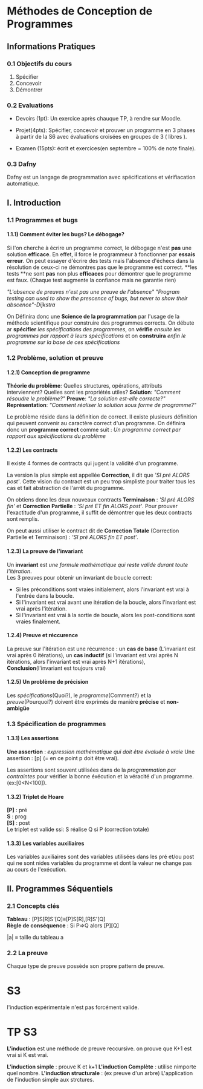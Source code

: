 
# Méthodes de Conception de Programmes
##  Informations Pratiques
### 0.1 Objectifs du cours
1. Spécifier
2. Concevoir
3. Démontrer

### 0.2 Evaluations

* Devoirs (1pt): Un exercice après chauque TP, à rendre sur Moodle.

* Projet(4pts): Spécifier, concevoir et prouver un programme en 3 phases à partir de la S6 avec évaluations croisées en groupes de 3 ( libres ).

* Examen (15pts): écrit et exercices(en septembre = 100% de note finale).

### 0.3 Dafny
Dafny est un langage de programmation avec spécifications et vérifiacation automatique.

## I. Introduction
### 1.1 Programmes et bugs
#### 1.1.1) Comment éviter les bugs? Le débogage?
Si l'on cherche à écrire un  programme correct, le débogage n'est **pas** une solution **efficace**. En effet, il force le programmeur à fonctionner par **essais erreur**. On peut essayer d'écrire des tests mais l'absence d'échecs dans la résolution de ceux-ci ne démontres pas que le programme est correct. **les tests **ne sont **pas** non plus **efficaces** pour démontrer que le programme est faux. (Chaque test augmente la confiance mais ne garantie rien)

*"L'absence de preuves n'est pas une preuve de l'absence"*
*"Program testing can used to show the prescence of bugs, but never to show their abscence"-Dijkstra*

On Définira donc une **Science de la programmation** par l'usage de la méthode scientifique pour construire des programmes corrects. On débute ar **spécifier** *les spécifications des programmes*, on **vérifie** *ensuite les programmes par rapport à leurs spécifications* et on **construira** *enfin le programme sur la base de ces spécifications*

### 1.2 Problème, solution et preuve
#### 1.2.1) Conception de programme
**Théorie du problème**: Quelles structures, opérations, attributs interviennent? Quelles sont les propriétés utiles?
**Solution**: *"Comment résoudre le problème?"*
**Preuve**: *"La solution est-elle correcte?"*
**Représentation**: *"Comment réaliser la solution sous forme de programme?"*

Le problème réside dans la définition de correct. Il existe plusieurs définition qui peuvent convenir au caractère correct d'un programme. On définira donc un **programme correct** comme suit : *Un programme correct par rapport aux spécifications du problème*  

#### 1.2.2) Les contracts
Il existe 4 formes de contracts qui jugent la validité d'un programme.

 La version la plus simple est appellée **Correction**, il dit que *'SI pré ALORS post'*. Cette vision du contract est un peu trop simpliste pour traiter tous les cas et fait abstraction de l'arrêt du programme.

 On obtiens donc les deux nouveaux contracts **Terminaison** : *'SI pré ALORS fin'* et **Correction Partielle** : *'SI pré ET fin ALORS post'*. Pour prouver l'exactitude d'un programme, il suffit de démontrer que les deux contracts sont remplis.


On peut aussi utiliser le contract dit de **Correction Totale** (Correction Partielle et Terminaison) : *'SI pré ALORS fin ET post'*.

#### 1.2.3) La preuve de l'invariant
Un **invariant** est *une formule mathématique qui reste valide durant toute l'itération*.  
Les 3 preuves pour obtenir un invariant de boucle correct:
 * Si les préconditions sont vraies initialement, alors l'invariant est vrai à l'entrée dans la boucle.
 * Si l'invariant est vrai avant une itération de la boucle, alors l'invariant est vrai après l'itération.
 * Si l'invariant est vrai à la sortie de boucle, alors les post-conditions sont vraies finalement.

#### 1.2.4) Preuve et réccurence
La preuve sur l'itération est une récurrence : un **cas de base** (L'invariant est vrai après 0 itérations), un **cas inductif** (si l'invariant est vrai après N itérations, alors l'invariant est vrai après N+1 itérations), **Conclusion**(l'invariant est toujours vrai)

#### 1.2.5) Un problème de précision
Les *spécifications*(Quoi?), le *programme*(Comment?) et la *preuve*(Pourquoi?) doivent être exprimés de manière **précise** et **non-ambigüe**

### 1.3 Spécification de programmes
#### 1.3.1) Les assertions  
**Une assertion** : *expression mathématique qui doit être évaluée à vraie*
Une assertion : [p] (= en ce point p doit être vrai).

Les assertions sont souvent utilisées dans de la *programmation par contraintes* pour vérifier la bonne éxécution et la véracité d'un programme.(ex:[0<N<100]).

#### 1.3.2) Triplet de Hoare
**[P]** : pré  
**S** : prog  
**[S]** : post  
Le triplet est valide ssi: S réalise Q si P (correction totale)

#### 1.3.3) Les variables auxiliaires
Les variables auxiliaires sont des variables utilisées dans les pré et/ou post qui ne sont nides variables du programme et dont la valeur ne change pas au cours de l'exécution.

## II. Programmes Séquentiels
### 2.1 Concepts clés
**Tableau** : [P]S[R]S'[Q]≡[P]S[R],[R]S'[Q]  
**Règle de conséquence** : Si P⇒Q alors [P][Q]

|a| ≡ taille du tableau a

### 2.2 La preuve
Chaque type de preuve possède son propre pattern de preuve.




# S3

l'induction expérimentale n'est pas forcément valide.

# TP S3
**L'induction** est une méthode de preuve reccursive. on prouve que K+1 est vrai si K est vrai.

**L'induction simple**  : prouve K et k+1
**L'induction Complète** : utilise nimporte quel nombre.
**L'induction structurale** : (ex preuve d'un arbre) L'application  de l'induction simple aux strctures.

